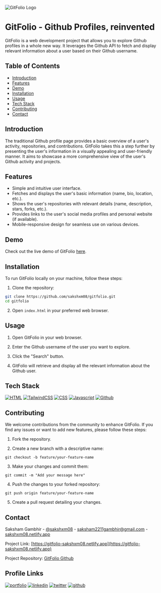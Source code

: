 
![GitFolio Logo][url]

[url]: https://imgtr.ee/images/2023/07/17/2d698f24d5a49f555a91cd6a4d1f0fce.png



# GitFolio - Github Profiles, reinvented


GitFolio is a web development project that allows you to explore Github profiles in a whole new way. It leverages the Github API to fetch and display relevant information about a user based on their Github username.

## Table of Contents

- [Introduction](#introduction)
- [Features](#features)
- [Demo](#demo)
- [Installation](#installation)
- [Usage](#usage)
- [Tech Stack](#tech-stack)
- [Contributing](#contributing)
- [Contact](#contact)

## Introduction

The traditional Github profile page provides a basic overview of a user's activity, repositories, and contributions. GitFolio takes this a step further by presenting the user's information in a visually appealing and user-friendly manner. It aims to showcase a more comprehensive view of the user's Github activity and projects.
## Features

- Simple and intuitive user interface.
- Fetches and displays the user's basic information (name, bio, location, etc.).
- Shows the user's repositories with relevant details (name, description, stars, forks, etc.).
- Provides links to the user's social media profiles and personal website (if available).
- Mobile-responsive design for seamless use on various devices.
## Demo

Check out the live demo of GitFolio [here](https://gitfolio-sakshxm08.netlify.app).

## Installation

To run GitFolio locally on your machine, follow these steps:

1. Clone the repository:

```sh
git clone https://github.com/sakshxm08/gitfolio.git
cd gitfolio
```

2. Open `index.html` in your preferred web browser.




## Usage

1. Open GitFolio in your web browser.

2. Enter the Github username of the user you want to explore.

3. Click the "Search" button.

4. GitFolio will retrieve and display all the relevant information about the Github user.
## Tech Stack


[![HTML][HTML]][HTML-url]
[![TailwindCSS][TailwindCSS]][Tailwind-url]
[![CSS][CSS]][CSS-url]
[![Javascript][Javascript]][Javascript-url]
[![Github][Github]][Github-url]



[CSS]: https://img.shields.io/badge/CSS-%231572B6?style=for-the-badge&logo=css3&logoColor=ffffff

[CSS-url]: https://www.w3.org/Style/CSS

[HTML]: https://img.shields.io/badge/HTML-20232A?style=for-the-badge&logo=html5&logoColor=20232A&color=orange

[HTML-url]: https://html.com/

[TailwindCSS]: https://img.shields.io/badge/TailwindCSS-%2306B6D4?style=for-the-badge&logo=tailwindcss&logoColor=ffffff

[Tailwind-url]: https://tailwindcss.com/

[Javascript]: https://img.shields.io/badge/Javascript-%23F7DF1E?style=for-the-badge&logo=javascript&logoColor=20232A

[Javascript-url]: https://javascript.info/

[Github]: https://img.shields.io/badge/Github-%23181717?style=for-the-badge&logo=github

[Github-url]: https://docs.github.com/en/rest?apiVersion=2022-11-28
## Contributing

We welcome contributions from the community to enhance GitFolio. If you find any issues or want to add new features, please follow these steps:

1. Fork the repository.

2. Create a new branch with a descriptive name:
```
git checkout -b feature/your-feature-name
```
3. Make your changes and commit them:
```
git commit -m "Add your message here"
```

4. Push the changes to your forked repository:
```
git push origin feature/your-feature-name
```

5. Create a pull request detailing your changes.






## Contact

Saksham Gambhir - [@sakshxm08](https://github.com/sakshxm08) - saksham2211gambhir@gmail.com - [sakshxm08.netlify.app](https://sakshxm08.netlify.app)

Project Link: [https://gitfolio-sakshxm08.netlify.app](https://gitfolio-sakshxm08.netlify.app)

Project Repository: [GitFolio Github](https://github.com/sakshxm08/gitfolio)
## Profile Links
[![portfolio](https://img.shields.io/badge/my_portfolio-000?style=for-the-badge&logo=ko-fi&logoColor=white)](https://sakshxm08.netlify.app/)
[![linkedin](https://img.shields.io/badge/linkedin-0A66C2?style=for-the-badge&logo=linkedin&logoColor=white)](https://www.linkedin.com/sakshxm08)
[![twitter](https://img.shields.io/badge/twitter-1DA1F2?style=for-the-badge&logo=twitter&logoColor=white)](https://twitter.com/sakshxm08)
[![github](https://img.shields.io/badge/Github-%23181717?style=for-the-badge&logo=github)](https://github.com/sakshxm08)

